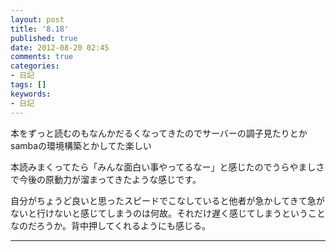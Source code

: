 ```yaml
---
layout: post
title: '8.18'
published: true
date: 2012-08-20 02:45
comments: true
categories:
- 日記
tags: []
keywords:
- 日記
---
```

本をずっと読むのもなんかだるくなってきたのでサーバーの調子見たりとかsambaの環境構築とかしてた楽しい

本読みまくってたら「みんな面白い事やってるなー」と感じたのでうらやましさで今後の原動力が溜まってきたような感じです。

自分がちょうど良いと思ったスピードでこなしていると他者が急かしてきて急がないと行けないと感じてしまうのは何故。それだけ遅く感じてしまうということなのだろうか。背中押してくれるようにも感じる。

---

